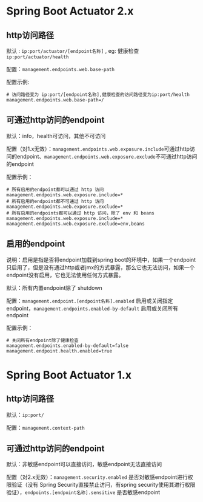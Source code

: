 # Spring Boot Actuator 2.x

## http访问路径

默认 : `ip:port/actuator/[endpoint名称]` , eg: 健康检查 `ip:port/actuator/health`

配置：`management.endpoints.web.base-path` 

配置示例: 

````properties
# 访问路径变为 ip:port/[endpoint名称],健康检查的访问路径变为ip:port/health
management.endpoints.web.base-path=/
````



## 可通过http访问的endpoint

默认：info，health可访问，其他不可访问

配置（对1.x无效）：`management.endpoints.web.exposure.include`可通过http访问的endpoint、`management.endpoints.web.exposure.exclude`不可通过http访问的endpoint

配置示例：

```properties
# 所有启用的endpoint都可以通过 http 访问
management.endpoints.web.exposure.include=*
# 所有启用的endpoint都不可通过 http 访问
management.endpoints.web.exposure.exclude=*
# 所有启用的endpoints都可以通过 http 访问，除了 env 和 beans
management.endpoints.web.exposure.include=*
management.endpoints.web.exposure.exclude=env,beans
```



## 启用的endpoint

说明：启用是指是否将endpoint加载到spring boot的环境中，如果一个endpoint只启用了，但是没有通过http或者jmx的方式暴露，那么它也无法访问，如果一个endpoint没有启用，它也无法使用任何方式暴露。

默认：所有内置endpoint除了 shutdown

配置：`management.endpoint.[endpoint名称].enabled` 启用或关闭指定endpoint，`management.endpoints.enabled-by-default` 启用或关闭所有endpoint

配置示例：

```properties
# 关闭所有endpoint除了健康检查
management.endpoints.enabled-by-default=false
management.endpoint.health.enabled=true
```



# Spring Boot Actuator 1.x

## http访问路径

默认：`ip:port/`

配置：`management.context-path`

## 可通过http访问的endpoint

默认：非敏感endpoint可以直接访问，敏感endpoint无法直接访问

配置（对2.x无效）：`management.security.enabled` 是否对敏感endpoint进行权限验证（没有 Spring Security直接禁止访问，有spring security使用其进行权限验证），`endpoints.[endpoint名称].sensitive` 是否敏感endpoint
